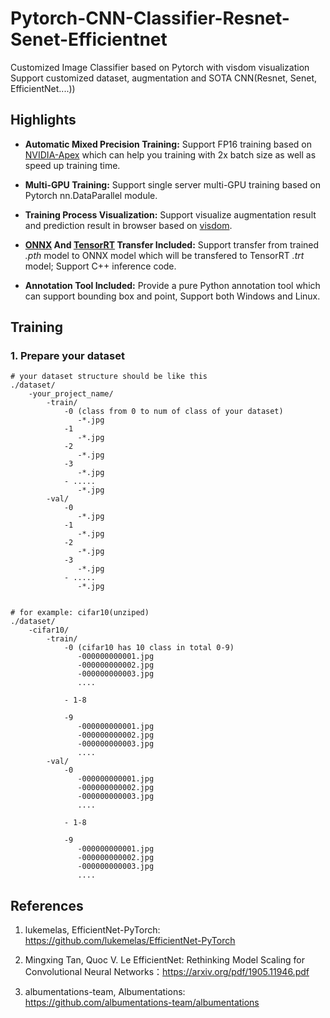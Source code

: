 # Pytorch-CNN-Classifier-Resnet-Senet-Efficientnet
Customized Image Classifier based on Pytorch with visdom visualization Support customized dataset, augmentation and SOTA CNN(Resnet, Senet, EfficientNet....))

## Highlights

- **Automatic Mixed Precision Training:** Support FP16 training based on [NVIDIA-Apex](https://github.com/NVIDIA/apex) which can help you training with 2x batch size as well as speed up training time.

- **Multi-GPU Training:** Support single server multi-GPU training based on Pytorch nn.DataParallel module.

- **Training Process Visualization:** Support visualize augmentation result and prediction result in browser based on [visdom]().

- **[ONNX](https://github.com/onnx/onnx) And [TensorRT](https://github.com/NVIDIA/TensorRT) Transfer Included:** Support transfer from trained *.pth* model to ONNX model which will be transfered to TensorRT *.trt* model; Support C++ inference code.

- **Annotation Tool Included:** Provide a pure Python annotation tool which can support bounding box and point, Support both Windows and Linux.

## Training

### 1. Prepare your dataset

    # your dataset structure should be like this
    ./dataset/
        -your_project_name/
            -train/
                -0 (class from 0 to num of class of your dataset)
                   -*.jpg 
                -1
                   -*.jpg
                -2
                   -*.jpg
                -3
                   -*.jpg
                - .....
                   -*.jpg
            -val/
                -0
                   -*.jpg 
                -1
                   -*.jpg
                -2
                   -*.jpg
                -3
                   -*.jpg
                - .....
                   -*.jpg
            
    
    # for example: cifar10(unziped)
    ./dataset/
        -cifar10/
            -train/
                -0 (cifar10 has 10 class in total 0-9) 
                   -000000000001.jpg
                   -000000000002.jpg
                   -000000000003.jpg
                   .... 

                - 1-8

                -9
                   -000000000001.jpg
                   -000000000002.jpg
                   -000000000003.jpg
                   .... 
            -val/
                -0 
                   -000000000001.jpg
                   -000000000002.jpg
                   -000000000003.jpg
                   .... 

                - 1-8

                -9
                   -000000000001.jpg
                   -000000000002.jpg
                   -000000000003.jpg
                   .... 
            




## References

1. lukemelas, EfficientNet-PyTorch: https://github.com/lukemelas/EfficientNet-PyTorch

2. Mingxing Tan, Quoc V. Le EfficientNet: Rethinking Model Scaling for Convolutional Neural Networks：https://arxiv.org/pdf/1905.11946.pdf

3. albumentations-team, Albumentations: https://github.com/albumentations-team/albumentations

